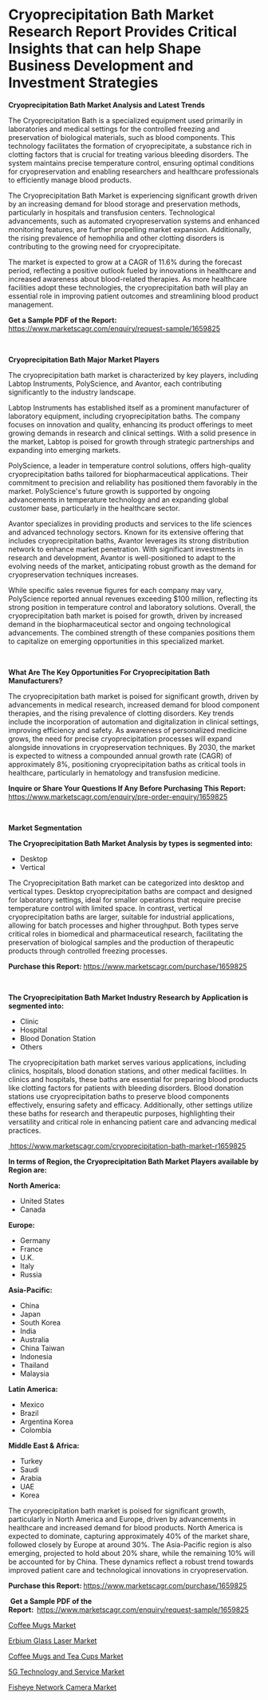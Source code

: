 <p><h1>Cryoprecipitation Bath Market Research Report Provides Critical Insights that can help Shape Business Development and Investment Strategies</h1></p><p><strong>Cryoprecipitation Bath Market Analysis and Latest Trends</strong></p>
<p><p>The Cryoprecipitation Bath is a specialized equipment used primarily in laboratories and medical settings for the controlled freezing and preservation of biological materials, such as blood components. This technology facilitates the formation of cryoprecipitate, a substance rich in clotting factors that is crucial for treating various bleeding disorders. The system maintains precise temperature control, ensuring optimal conditions for cryopreservation and enabling researchers and healthcare professionals to efficiently manage blood products.</p><p>The Cryoprecipitation Bath Market is experiencing significant growth driven by an increasing demand for blood storage and preservation methods, particularly in hospitals and transfusion centers. Technological advancements, such as automated cryopreservation systems and enhanced monitoring features, are further propelling market expansion. Additionally, the rising prevalence of hemophilia and other clotting disorders is contributing to the growing need for cryoprecipitate.</p><p>The market is expected to grow at a CAGR of 11.6% during the forecast period, reflecting a positive outlook fueled by innovations in healthcare and increased awareness about blood-related therapies. As more healthcare facilities adopt these technologies, the cryoprecipitation bath will play an essential role in improving patient outcomes and streamlining blood product management.</p></p>
<p><strong>Get a Sample PDF of the Report:&nbsp;</strong> <a href="https://www.marketscagr.com/enquiry/request-sample/1659825?utm_campaign=1349&utm_medium=2&utm_source=Github&utm_content=ia&utm_term=28092024&utm_id=cryoprecipitation-bath">https://www.marketscagr.com/enquiry/request-sample/1659825</a></p>
<p>&nbsp;</p>
<p><strong>Cryoprecipitation Bath Major Market Players</strong></p>
<p><p>The cryoprecipitation bath market is characterized by key players, including Labtop Instruments, PolyScience, and Avantor, each contributing significantly to the industry landscape. </p><p>Labtop Instruments has established itself as a prominent manufacturer of laboratory equipment, including cryoprecipitation baths. The company focuses on innovation and quality, enhancing its product offerings to meet growing demands in research and clinical settings. With a solid presence in the market, Labtop is poised for growth through strategic partnerships and expanding into emerging markets.</p><p>PolyScience, a leader in temperature control solutions, offers high-quality cryoprecipitation baths tailored for biopharmaceutical applications. Their commitment to precision and reliability has positioned them favorably in the market. PolyScience's future growth is supported by ongoing advancements in temperature technology and an expanding global customer base, particularly in the healthcare sector.</p><p>Avantor specializes in providing products and services to the life sciences and advanced technology sectors. Known for its extensive offering that includes cryoprecipitation baths, Avantor leverages its strong distribution network to enhance market penetration. With significant investments in research and development, Avantor is well-positioned to adapt to the evolving needs of the market, anticipating robust growth as the demand for cryopreservation techniques increases.</p><p>While specific sales revenue figures for each company may vary, PolyScience reported annual revenues exceeding $100 million, reflecting its strong position in temperature control and laboratory solutions. Overall, the cryoprecipitation bath market is poised for growth, driven by increased demand in the biopharmaceutical sector and ongoing technological advancements. The combined strength of these companies positions them to capitalize on emerging opportunities in this specialized market.</p></p>
<p>&nbsp;</p>
<p><strong>What Are The Key Opportunities For Cryoprecipitation Bath Manufacturers?</strong></p>
<p><p>The cryoprecipitation bath market is poised for significant growth, driven by advancements in medical research, increased demand for blood component therapies, and the rising prevalence of clotting disorders. Key trends include the incorporation of automation and digitalization in clinical settings, improving efficiency and safety. As awareness of personalized medicine grows, the need for precise cryoprecipitation processes will expand alongside innovations in cryopreservation techniques. By 2030, the market is expected to witness a compounded annual growth rate (CAGR) of approximately 8%, positioning cryoprecipitation baths as critical tools in healthcare, particularly in hematology and transfusion medicine.</p></p>
<p><strong>Inquire or Share Your Questions If Any Before Purchasing This Report:</strong> <a href="https://www.marketscagr.com/enquiry/pre-order-enquiry/1659825?utm_campaign=1349&utm_medium=2&utm_source=Github&utm_content=ia&utm_term=28092024&utm_id=cryoprecipitation-bath">https://www.marketscagr.com/enquiry/pre-order-enquiry/1659825</a></p>
<p>&nbsp;</p>
<p><strong>Market Segmentation</strong></p>
<p><strong>The Cryoprecipitation Bath Market Analysis by types is segmented into:</strong></p>
<p><ul><li>Desktop</li><li>Vertical</li></ul></p>
<p><p>The Cryoprecipitation Bath market can be categorized into desktop and vertical types. Desktop cryoprecipitation baths are compact and designed for laboratory settings, ideal for smaller operations that require precise temperature control with limited space. In contrast, vertical cryoprecipitation baths are larger, suitable for industrial applications, allowing for batch processes and higher throughput. Both types serve critical roles in biomedical and pharmaceutical research, facilitating the preservation of biological samples and the production of therapeutic products through controlled freezing processes.</p></p>
<p><strong>Purchase this Report:&nbsp;</strong><a href="https://www.marketscagr.com/purchase/1659825?utm_campaign=1349&utm_medium=2&utm_source=Github&utm_content=ia&utm_term=28092024&utm_id=cryoprecipitation-bath">https://www.marketscagr.com/purchase/1659825</a></p>
<p>&nbsp;</p>
<p><strong>The Cryoprecipitation Bath Market Industry Research by Application is segmented into:</strong></p>
<p><ul><li>Clinic</li><li>Hospital</li><li>Blood Donation Station</li><li>Others</li></ul></p>
<p><p>The cryoprecipitation bath market serves various applications, including clinics, hospitals, blood donation stations, and other medical facilities. In clinics and hospitals, these baths are essential for preparing blood products like clotting factors for patients with bleeding disorders. Blood donation stations use cryoprecipitation baths to preserve blood components effectively, ensuring safety and efficacy. Additionally, other settings utilize these baths for research and therapeutic purposes, highlighting their versatility and critical role in enhancing patient care and advancing medical practices.</p></p>
<p><a href="https://www.marketscagr.com/cryoprecipitation-bath-market-r1659825?utm_campaign=1349&utm_medium=2&utm_source=Github&utm_content=ia&utm_term=28092024&utm_id=cryoprecipitation-bath">&nbsp;https://www.marketscagr.com/cryoprecipitation-bath-market-r1659825</a></p>
<p><strong>In terms of Region, the Cryoprecipitation Bath Market Players available by Region are:</strong></p>
<p>
    <p> <strong> North America: </strong>
        <ul>
            <li>United States</li>
            <li>Canada</li>
        </ul>
        </p> 
    <p> <strong> Europe: </strong>
        <ul>
            <li>Germany</li>
            <li>France</li>
            <li>U.K.</li>
            <li>Italy</li>
            <li>Russia</li>
        </ul>
        </p> 
    <p> <strong> Asia-Pacific: </strong>
        <ul>
            <li>China</li>
            <li>Japan</li>
            <li>South Korea</li>
            <li>India</li>
            <li>Australia</li>
            <li>China Taiwan</li>
            <li>Indonesia</li>
            <li>Thailand</li>
            <li>Malaysia</li>
        </ul>
        </p> 
    <p> <strong> Latin America: </strong>
        <ul>
            <li>Mexico</li>
            <li>Brazil</li>
            <li>Argentina Korea</li>
            <li>Colombia</li>
        </ul>
        </p> 
    <p> <strong> Middle East & Africa: </strong>
        <ul>
            <li>Turkey</li>
            <li>Saudi</li>
            <li>Arabia</li>
            <li>UAE</li>
            <li>Korea</li>
        </ul>
    </p>
    </p>
<p><p>The cryoprecipitation bath market is poised for significant growth, particularly in North America and Europe, driven by advancements in healthcare and increased demand for blood products. North America is expected to dominate, capturing approximately 40% of the market share, followed closely by Europe at around 30%. The Asia-Pacific region is also emerging, projected to hold about 20% share, while the remaining 10% will be accounted for by China. These dynamics reflect a robust trend towards improved patient care and technological innovations in cryopreservation.</p></p>
<p><strong>Purchase this Report: </strong><a href="https://www.marketscagr.com/purchase/1659825?utm_campaign=1349&utm_medium=2&utm_source=Github&utm_content=ia&utm_term=28092024&utm_id=cryoprecipitation-bath">https://www.marketscagr.com/purchase/1659825</a></p>
<p>&nbsp;<strong>Get a Sample PDF of the Report:&nbsp;&nbsp;</strong><a href="https://www.marketscagr.com/enquiry/request-sample/1659825?utm_campaign=1349&utm_medium=2&utm_source=Github&utm_content=ia&utm_term=28092024&utm_id=cryoprecipitation-bath">https://www.marketscagr.com/enquiry/request-sample/1659825</a></p>
<p><strong></strong></p>
<p><p><a href="https://www.linkedin.com/pulse/coffee-mugs-market-trends-growth-outlook-2024-2031-indicurator-tfjhf?utm_campaign=1349&utm_medium=2&utm_source=Github&utm_content=ia&utm_term=28092024&utm_id=cryoprecipitation-bath">Coffee Mugs Market</a></p><p><a href="https://issuu.com/reportprime-2/docs/erbium-glass-laser-market-size-2030_0599f7fb20a02b?utm_campaign=1349&utm_medium=2&utm_source=Github&utm_content=ia&utm_term=28092024&utm_id=cryoprecipitation-bath">Erbium Glass Laser Market</a></p><p><a href="https://www.linkedin.com/pulse/future-innovation-global-coffee-mugs-tea-cups-market-growth-11wcf?utm_campaign=1349&utm_medium=2&utm_source=Github&utm_content=ia&utm_term=28092024&utm_id=cryoprecipitation-bath">Coffee Mugs and Tea Cups Market</a></p><p><a href="https://github.com/ashepherd82/Market-Research-Report-List-6/blob/main/5g-technology-and-service-market.md?utm_campaign=1349&utm_medium=2&utm_source=Github&utm_content=ia&utm_term=28092024&utm_id=cryoprecipitation-bath">5G Technology and Service Market</a></p><p><a href="https://issuu.com/reportprime-2/docs/fisheye-network-camera-market-size-_f7c92997d07020?utm_campaign=1349&utm_medium=2&utm_source=Github&utm_content=ia&utm_term=28092024&utm_id=cryoprecipitation-bath">Fisheye Network Camera Market</a></p></p>